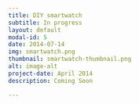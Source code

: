 ```yaml
---
title: DIY smartwatch 
subtitle: In progress
layout: default
modal-id: 5
date: 2014-07-14
img: smartwatch.png
thumbnail: smartwatch-thumbnail.png
alt: image-alt
project-date: April 2014
description: Coming Soon

---
```

